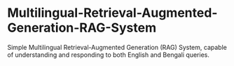 # Multilingual-Retrieval-Augmented-Generation-RAG-System
Simple Multilingual Retrieval-Augmented Generation (RAG) System, capable of understanding and responding to both English and Bengali queries.
